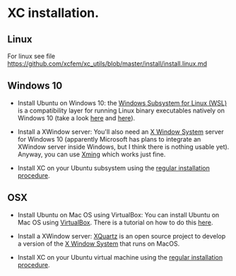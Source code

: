 # XC installation.

## Linux
For linux see file https://github.com/xcfem/xc_utils/blob/master/install/install.linux.md


## Windows 10

- Install Ubuntu on Windows 10: the [Windows Subsystem for Linux (WSL)](https://en.wikipedia.org/wiki/Windows_Subsystem_for_Linux) is a compatibility layer for running Linux binary executables natively on Windows 10 (take a look [here](https://ubuntu.com/tutorials/ubuntu-on-windows#1-overview) and [here](https://www.microsoft.com/en-us/p/ubuntu/9nblggh4msv6?activetab=pivot:overviewtab)).

- Install a XWindow server: You'll also need an [X Window System](https://en.wikipedia.org/wiki/X_Window_System) server for Windows 10 (apparently Microsoft has plans to integrate an XWindow server inside Windows, but I think there is nothing usable yet). Anyway, you can use [Xming]( http://www.straightrunning.com/XmingNotes/) which works just fine.

- Install XC on your Ubuntu subsystem using the [regular installation procedure](https://github.com/xcfem/xc_utils/blob/master/install/install.linux.md).

## OSX

- Install Ubuntu on Mac OS using VirtualBox: You can install Ubuntu on Mac OS using [VirtualBox](https://www.virtualbox.org/). There is a tutorial on how to do this [here](https://codingwithmanny.medium.com/installing-ubuntu-18-04-on-mac-os-with-virtualbox-ac3b39678602).

- Install a XWindow server: [XQuartz](https://www.xquartz.org/) is an open source project to develop a version of the  [X Window System](https://en.wikipedia.org/wiki/X_Window_System) that runs on MacOS. 

- Install XC on your Ubuntu virtual machine using the [regular installation procedure](https://github.com/xcfem/xc_utils/blob/master/install/install.linux.md).





